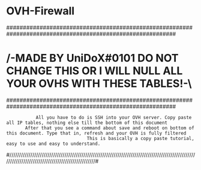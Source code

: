 # OVH-Firewall
###########################################################################################################
#       /-MADE BY UniDoX#0101 DO NOT CHANGE THIS OR I WILL NULL ALL YOUR OVHS WITH THESE TABLES!-\        #
###########################################################################################################

                                                                                
               All you have to do is SSH into your OVH server. Copy paste all IP tables, nothing else till the bottom of this document
           After that you see a command about save and reboot on bottom of this document. Type that in, refresh and your OVH is fully filtered
                                  This is basically a copy paste tutorial, easy to use and easy to understand.

#/////////////////////////////////////////////////////////////////////////////////////////////////////////////////////////////////////////////////#
